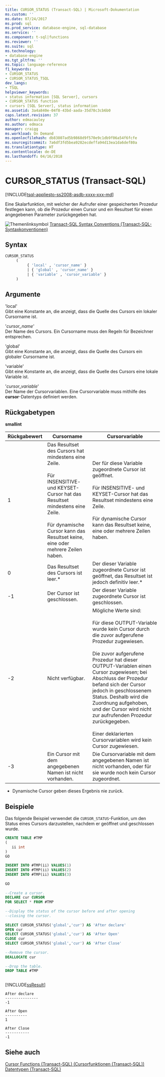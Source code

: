 ```yaml
---
title: CURSOR_STATUS (Transact-SQL) | Microsoft-Dokumentation
ms.custom: ''
ms.date: 07/24/2017
ms.prod: sql
ms.prod_service: database-engine, sql-database
ms.service: ''
ms.component: t-sql|functions
ms.reviewer: ''
ms.suite: sql
ms.technology:
- database-engine
ms.tgt_pltfrm: ''
ms.topic: language-reference
f1_keywords:
- CURSOR_STATUS
- CURSOR_STATUS_TSQL
dev_langs:
- TSQL
helpviewer_keywords:
- status information [SQL Server], cursors
- CURSOR_STATUS function
- cursors [SQL Server], status information
ms.assetid: 3a4a840e-04f8-43bd-aada-35d78c3cb6b0
caps.latest.revision: 37
author: edmacauley
ms.author: edmaca
manager: craigg
ms.workload: On Demand
ms.openlocfilehash: db83807ad5b9868d9f570e9c1db9f06a54f6fcfe
ms.sourcegitcommit: 7a6df3fd5bea9282ecdeffa94d13ea1da6def80a
ms.translationtype: HT
ms.contentlocale: de-DE
ms.lasthandoff: 04/16/2018
---
```

# <a name="cursorstatus-transact-sql"></a>CURSOR_STATUS (Transact-SQL)
[!INCLUDE[tsql-appliesto-ss2008-asdb-xxxx-xxx-md](../../includes/tsql-appliesto-ss2008-asdb-xxxx-xxx-md.md)]

Eine Skalarfunktion, mit welcher der Aufrufer einer gespeicherten Prozedur festlegen kann, ob die Prozedur einen Cursor und ein Resultset für einen angegebenen Parameter zurückgegeben hat.
  
![Themenlinksymbol](../../database-engine/configure-windows/media/topic-link.gif "Topic link icon") [Transact-SQL Syntax Conventions (Transact-SQL-Syntaxkonventionen)](../../t-sql/language-elements/transact-sql-syntax-conventions-transact-sql.md)
  
## <a name="syntax"></a>Syntax  
  
```sql
CURSOR_STATUS   
     (  
          { 'local' , 'cursor_name' }   
          | { 'global' , 'cursor_name' }   
          | { 'variable' , 'cursor_variable' }   
     )  
```  
  
## <a name="arguments"></a>Argumente  
'local'  
Gibt eine Konstante an, die anzeigt, dass die Quelle des Cursors ein lokaler Cursorname ist.
  
'*cursor_name*'  
Der Name des Cursors. Ein Cursorname muss den Regeln für Bezeichner entsprechen.
  
'global'  
Gibt eine Konstante an, die anzeigt, dass die Quelle des Cursors ein globaler Cursorname ist.
  
'variable'  
Gibt eine Konstante an, die anzeigt, dass die Quelle des Cursors eine lokale Variable ist.
  
'*cursor_variable*'  
Der Name der Cursorvariablen. Eine Cursorvariable muss mithilfe des **cursor**-Datentyps definiert werden.
  
## <a name="return-types"></a>Rückgabetypen
**smallint**
  
|Rückgabewert|Cursorname|Cursorvariable|  
|---|---|---|
|1|Das Resultset des Cursors hat mindestens eine Zeile.<br /><br /> Für INSENSITIVE- und KEYSET-Cursor hat das Resultset mindestens eine Zeile.<br /><br /> Für dynamische Cursor kann das Resultset keine, eine oder mehrere Zeilen haben.|Der für diese Variable zugeordnete Cursor ist geöffnet.<br /><br /> Für INSENSITIVE- und KEYSET-Cursor hat das Resultset mindestens eine Zeile.<br /><br /> Für dynamische Cursor kann das Resultset keine, eine oder mehrere Zeilen haben.|  
|0|Das Resultset des Cursors ist leer.*|Der dieser Variable zugeordnete Cursor ist geöffnet, das Resultset ist jedoch definitiv leer.*|  
|-1|Der Cursor ist geschlossen.|Der dieser Variable zugeordnete Cursor ist geschlossen.|  
|-2|Nicht verfügbar.|Mögliche Werte sind:<br /><br /> Für diese OUTPUT-Variable wurde kein Cursor durch die zuvor aufgerufene Prozedur zugewiesen.<br /><br /> Die zuvor aufgerufene Prozedur hat dieser OUTPUT-Variablen einen Cursor zugewiesen; bei Abschluss der Prozedur befand sich der Cursor jedoch in geschlossenem Status. Deshalb wird die Zuordnung aufgehoben, und der Cursor wird nicht zur aufrufenden Prozedur zurückgegeben.<br /><br /> Einer deklarierten Cursorvariablen wird kein Cursor zugewiesen.|  
|-3|Ein Cursor mit dem angegebenen Namen ist nicht vorhanden.|Die Cursorvariable mit dem angegebenen Namen ist nicht vorhanden, oder für sie wurde noch kein Cursor zugeordnet.|  
  
* Dynamische Cursor geben dieses Ergebnis nie zurück.
  
## <a name="examples"></a>Beispiele  
Das folgende Beispiel verwendet die `CURSOR_STATUS`-Funktion, um den Status eines Cursors darzustellen, nachdem er geöffnet und geschlossen wurde.
  
```sql
CREATE TABLE #TMP  
(  
   ii int  
)  
GO  
  
INSERT INTO #TMP(ii) VALUES(1)  
INSERT INTO #TMP(ii) VALUES(2)  
INSERT INTO #TMP(ii) VALUES(3)  
  
GO  
  
--Create a cursor.  
DECLARE cur CURSOR  
FOR SELECT * FROM #TMP  
  
--Display the status of the cursor before and after opening  
--closing the cursor.  
  
SELECT CURSOR_STATUS('global','cur') AS 'After declare'  
OPEN cur  
SELECT CURSOR_STATUS('global','cur') AS 'After Open'  
CLOSE cur  
SELECT CURSOR_STATUS('global','cur') AS 'After Close'  
  
--Remove the cursor.  
DEALLOCATE cur  
  
--Drop the table.  
DROP TABLE #TMP  
  
```  
  
[!INCLUDE[ssResult](../../includes/ssresult-md.md)]
  
```
After declare
---------------
-1  
  
After Open
----------
1  
  
After Close
-----------
-1
```  
  
## <a name="see-also"></a>Siehe auch
[Cursor Functions &#40;Transact-SQL&#41; (Cursorfunktionen (Transact-SQL))](../../t-sql/functions/cursor-functions-transact-sql.md)  
[Datentypen &#40;Transact-SQL&#41;](../../t-sql/data-types/data-types-transact-sql.md)
  
  
